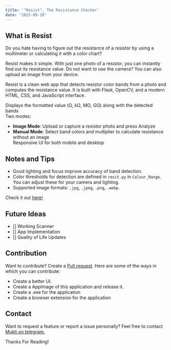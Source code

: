 ```yaml
---
title: '"Resist", The Resistance Checker'
date: "2025-09-18"
---
```


## What is Resist
Do you hate having to figure out the resistance of a resistor by using a multimeter or calculating it with a color chart?  

Resist makes it simple. With just one photo of a resistor, you can instantly find out its resistance value. Do not want to use the camera? You can also upload an image from your device.

Resist is a clean web app that detects resistor color bands from a photo and computes the resistance value. It is built with Flask, OpenCV, and a modern HTML, CSS, and JavaScript interface.

 Displays the formatted value (Ω, kΩ, MΩ, GΩ) along with the detected bands  
Two modes:  
  - **Image Mode**: Upload or capture a resistor photo and press Analyze  
  - **Manual Mode**: Select band colors and multiplier to calculate resistance without an image  
Responsive UI for both mobile and desktop   

## Notes and Tips
- Good lighting and focus improve accuracy of band detection.  
- Color thresholds for detection are defined in `resit.py` in `Colour_Range`. You can adjust these for your camera and lighting.  
- Supported image formats: `.jpg`, `.jpeg`, `.png`, `.webp`. 

Check it out [here!](https://github.com/Praneel7015/resist)

## Future Ideas
- [] Working Scanner
- [] App Implementation
- [] Quality of Life Updates

## Contribution
Want to contribute? Create a [Pull request](https://github.com/Praneel7015/resist/pulls). 
Here are some of the ways in which you can contribute:
- Create a better UI.
- Create a AppImage of this application and release it. 
- Create a .exe for the application
- Create a browser extension for the application

## Contact
Want to request a feature or report a issue personally? Feel free to contact [Mukti on telegram.](https://t.me/+JYx6akEWSik2Yjc1)

Thanks For Reading!
